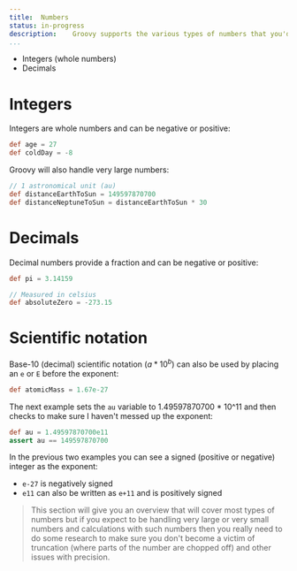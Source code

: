 ```yaml
---
title:	Numbers
status:	in-progress
description:	Groovy supports the various types of numbers that you'd expect - and makes it easy to use them
...
```


* Integers (whole numbers)
* Decimals


# Integers
Integers are whole numbers and can be negative or positive:

```groovy
def age = 27
def coldDay = -8
```

Groovy will also handle very large numbers:

```groovy
// 1 astronomical unit (au)
def distanceEarthToSun = 149597870700
def distanceNeptuneToSun = distanceEarthToSun * 30
```

# Decimals
Decimal numbers provide a fraction and can be negative or positive:

```groovy
def pi = 3.14159

// Measured in celsius
def absoluteZero = -273.15
```

# Scientific notation 
Base-10 (decimal) scientific notation ($a * 10^b$) can also be used by placing an `e` or `E` before the exponent:

```groovy
def atomicMass = 1.67e-27
```

The next example sets the `au` variable to 1.49597870700 * 10^11 and then checks to make sure I haven't messed up the exponent:

```groovy
def au = 1.49597870700e11
assert au == 149597870700
```

In the previous two examples you can see a signed (positive or negative) integer as the exponent:

* `e-27` is negatively signed
* `e11` can also be written as `e+11` and is positively signed

>This section will give you an overview that will cover most types of numbers but if you expect to be handling very large or very small numbers and calculations with such numbers then you really need to do some research to make sure you don't become a victim of truncation (where parts of the number are chopped off) and other issues with precision.